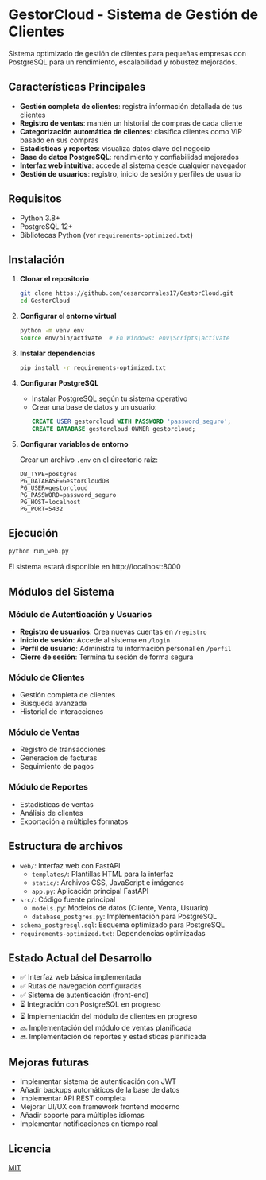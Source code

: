 # GestorCloud - Sistema de Gestión de Clientes

Sistema optimizado de gestión de clientes para pequeñas empresas con PostgreSQL para un rendimiento, escalabilidad y robustez mejorados.

## Características Principales

- **Gestión completa de clientes**: registra información detallada de tus clientes
- **Registro de ventas**: mantén un historial de compras de cada cliente
- **Categorización automática de clientes**: clasifica clientes como VIP basado en sus compras
- **Estadísticas y reportes**: visualiza datos clave del negocio
- **Base de datos PostgreSQL**: rendimiento y confiabilidad mejorados
- **Interfaz web intuitiva**: accede al sistema desde cualquier navegador
- **Gestión de usuarios**: registro, inicio de sesión y perfiles de usuario

## Requisitos

- Python 3.8+
- PostgreSQL 12+
- Bibliotecas Python (ver `requirements-optimized.txt`)

## Instalación

1. **Clonar el repositorio**

   ```bash
   git clone https://github.com/cesarcorrales17/GestorCloud.git
   cd GestorCloud
   ```

2. **Configurar el entorno virtual**

   ```bash
   python -m venv env
   source env/bin/activate  # En Windows: env\Scripts\activate
   ```

3. **Instalar dependencias**

   ```bash
   pip install -r requirements-optimized.txt
   ```

4. **Configurar PostgreSQL**

   - Instalar PostgreSQL según tu sistema operativo
   - Crear una base de datos y un usuario:
     ```sql
     CREATE USER gestorcloud WITH PASSWORD 'password_seguro';
     CREATE DATABASE gestorcloud OWNER gestorcloud;
     ```

5. **Configurar variables de entorno**

   Crear un archivo `.env` en el directorio raíz:

   ```
   DB_TYPE=postgres
   PG_DATABASE=GestorCloudDB
   PG_USER=gestorcloud
   PG_PASSWORD=password_seguro
   PG_HOST=localhost
   PG_PORT=5432
   ```

## Ejecución

```bash
python run_web.py
```

El sistema estará disponible en http://localhost:8000

## Módulos del Sistema

### Módulo de Autenticación y Usuarios

- **Registro de usuarios**: Crea nuevas cuentas en `/registro`
- **Inicio de sesión**: Accede al sistema en `/login`
- **Perfil de usuario**: Administra tu información personal en `/perfil`
- **Cierre de sesión**: Termina tu sesión de forma segura

### Módulo de Clientes

- Gestión completa de clientes
- Búsqueda avanzada
- Historial de interacciones

### Módulo de Ventas

- Registro de transacciones
- Generación de facturas
- Seguimiento de pagos

### Módulo de Reportes

- Estadísticas de ventas
- Análisis de clientes
- Exportación a múltiples formatos

## Estructura de archivos

- `web/`: Interfaz web con FastAPI
  - `templates/`: Plantillas HTML para la interfaz
  - `static/`: Archivos CSS, JavaScript e imágenes
  - `app.py`: Aplicación principal FastAPI
- `src/`: Código fuente principal
  - `models.py`: Modelos de datos (Cliente, Venta, Usuario)
  - `database_postgres.py`: Implementación para PostgreSQL
- `schema_postgresql.sql`: Esquema optimizado para PostgreSQL
- `requirements-optimized.txt`: Dependencias optimizadas

## Estado Actual del Desarrollo

- ✅ Interfaz web básica implementada
- ✅ Rutas de navegación configuradas
- ✅ Sistema de autenticación (front-end)
- ⏳ Integración con PostgreSQL en progreso
- ⏳ Implementación del módulo de clientes en progreso
- 🔜 Implementación del módulo de ventas planificada
- 🔜 Implementación de reportes y estadísticas planificada

## Mejoras futuras

- Implementar sistema de autenticación con JWT
- Añadir backups automáticos de la base de datos
- Implementar API REST completa
- Mejorar UI/UX con framework frontend moderno
- Añadir soporte para múltiples idiomas
- Implementar notificaciones en tiempo real

## Licencia

[MIT](./LICENSE)
